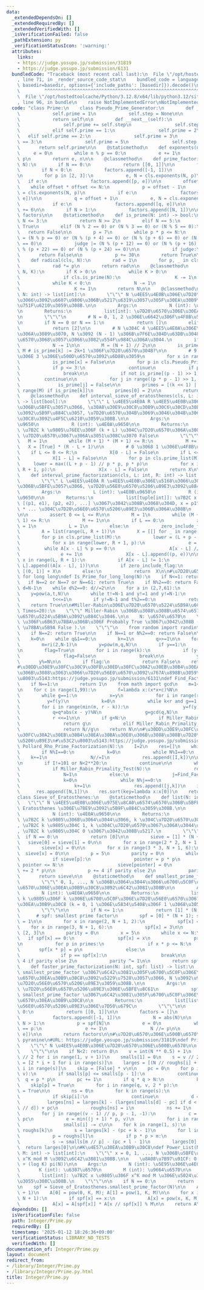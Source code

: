 ```yaml
---
data:
  _extendedDependsOn: []
  _extendedRequiredBy: []
  _extendedVerifiedWith: []
  _isVerificationFailed: false
  _pathExtension: py
  _verificationStatusIcon: ':warning:'
  attributes:
    links:
    - https://judge.yosupo.jp/submission/31819
    - https://judge.yosupo.jp/submission/6131
  bundledCode: "Traceback (most recent call last):\n  File \"/opt/hostedtoolcache/Python/3.12.8/x64/lib/python3.12/site-packages/onlinejudge_verify/documentation/build.py\"\
    , line 71, in _render_source_code_stat\n    bundled_code = language.bundle(stat.path,\
    \ basedir=basedir, options={'include_paths': [basedir]}).decode()\n          \
    \         ^^^^^^^^^^^^^^^^^^^^^^^^^^^^^^^^^^^^^^^^^^^^^^^^^^^^^^^^^^^^^^^^^^^^^^^^^^^^^^^^^\n\
    \  File \"/opt/hostedtoolcache/Python/3.12.8/x64/lib/python3.12/site-packages/onlinejudge_verify/languages/python.py\"\
    , line 96, in bundle\n    raise NotImplementedError\nNotImplementedError\n"
  code: "class Prime:\n    class Pseudo_Prime_Generator:\n        def __init__(self):\n\
    \            self.prime = 1\n            self.step = None\n\n        def __iter__(self):\n\
    \            return self\n\n        def __next__(self):\n            if self.step:\n\
    \                self.prime += self.step\n                self.step = 6 - self.step\n\
    \            elif self.prime == 1:\n                self.prime = 2\n         \
    \   elif self.prime == 2:\n                self.prime = 3\n            elif self.prime\
    \ == 3:\n                self.prime = 5\n                self.step = 2\n     \
    \       return self.prime\n\n    @staticmethod\n    def exponents(n, p):\n   \
    \     e = 0\n        while n % p == 0:\n            e += 1\n            n //=\
    \ p\n        return e, n\n\n    @classmethod\n    def prime_factorization(cls,\
    \ N):\n        if N == 0:\n            return [[0, 1]]\n\n        factors = []\n\
    \        if N < 0:\n            factors.append([-1, 1])\n            N = abs(N)\n\
    \n        for p in [2, 3]:\n            e, N = cls.exponents(N, p)\n         \
    \   if e:\n                factors.append([p, e])\n\n        offset = 6\n    \
    \    while offset * offset <= N:\n            p = offset - 1\n            e, N\
    \ = cls.exponents(N, p)\n            if e:\n                factors.append([p,\
    \ e])\n\n            q = offset + 1\n            e, N = cls.exponents(N, q)\n\
    \            if e:\n                factors.append([q, e])\n\n            offset\
    \ += 6\n\n        if N > 1:\n            factors.append([N, 1])\n\n        return\
    \ factors\n\n    @staticmethod\n    def is_prime(N: int) -> bool:\n        if\
    \ N <= 3:\n            return N >= 2\n        elif N == 5:\n            return\
    \ True\n        elif (N % 2 == 0) or (N % 3 == 0) or (N % 5 == 0):\n         \
    \   return False\n\n        p = 7\n        while p * p <= N:\n            judge\
    \ = (N % p == 0) or (N % (p + 4) == 0) or (N % (p + 6) == 0) or (N % (p + 10)\
    \ == 0)\n            judge |= (N % (p + 12) == 0) or (N % (p + 16) == 0) or (N\
    \ % (p + 22) == 0) or (N % (p + 24) == 0)\n\n            if judge:\n         \
    \       return False\n\n            p += 30\n        return True\n\n    @classmethod\n\
    \    def radical(cls, N):\n        rad = 1\n        for p, _ in cls.prime_factorization(N):\n\
    \            rad *= p\n        return rad\n\n    @classmethod\n    def next_prime(cls,\
    \ N, K):\n        if K > 0:\n            while K > 0:\n                N += 1\n\
    \                if cls.is_prime(N):\n                    K -= 1\n        else:\n\
    \            while K < 0:\n                N -= 1\n                if cls.is_prime(N):\n\
    \                    K += 1\n        return N\n\n    @classmethod\n    def prime_list(cls,\
    \ N: int) -> list[int]:\n        \"\"\" N \u4EE5\u4E0B\u306E\u7D20\u6570\u5168\
    \u3066\u3092\u6607\u9806\u306B\u5217\u6319\u3057\u305F\u30EA\u30B9\u30C8\u3092\
    \u751F\u6210\u3059\u308B.\n\n        Args:\n            N (int): \u4E0A\u9650\n\
    \n        Returns:\n            list[int]: \u7D20\u6570\u306E\u30EA\u30B9\u30C8\
    \n        \"\"\"\n        # N = 0, 1, 2 \u306E\u6642\u306F\u4F8B\u5916\u51E6\u7406\
    \n        if N == 0 or N == 1:\n            return []\n        elif N == 2:\n\
    \            return [2]\n\n        # N \u304C 4 \u4EE5\u4E0A\u306E\u5076\u6570\
    \u306A\u3089\u3070, N \u3092 (N - 1) \u306B\u7F6E\u304D\u63DB\u3048, N \u3092\u5947\
    \u6570\u3068\u3057\u3066\u3082\u554F\u984C\u306A\u3044.\n        if N % 2 == 0:\n\
    \            N -= 1\n\n        M = (N + 1) // 2\n\n        is_prime = [True] *\
    \ M # is_prime[k] := 2k+1 \u306F\u7D20\u6570\u304B?\n\n        # 9 \u4EE5\u4E0A\
    \u306E 3 \u306E\u500D\u6570\u3092\u6D88\u3059\n        for x in range(4, M, 3):\n\
    \            is_prime[x] = False\n\n        for p in cls.Pseudo_Prime_Generator():\n\
    \            if p <= 3:\n                continue\n            if p * p > N:\n\
    \                break\n\n            if not is_prime[(p - 1) >> 1]:\n       \
    \         continue\n\n            for j in range((p * p - 1) >> 1, M, p):\n  \
    \              is_prime[j] = False\n\n        primes = [(k << 1) | 1 for k in\
    \ range(M) if is_prime[k]]\n        primes[0] = 2\n\n        return primes\n\n\
    \    @classmethod\n    def interval_sieve_of_eratosthenes(cls, L: int, R: int)\
    \ -> list[bool]:\n        \"\"\" L \u4EE5\u4E0A R \u4EE5\u4E0B\u306E\u6574\u6570\
    \u306B\u5BFE\u3057\u3066, \u30A8\u30E9\u30C8\u30B9\u30C6\u30CD\u30B9\u306E\u7BE9\
    \u3092\u5B9F\u884C\u3057, \u7D20\u6570\u304B\u3069\u3046\u304B\u306E\u30EA\u30B9\
    \u30C8\u3092\u4F5C\u6210\u3059\u308B.\n\n        Args:\n            L (int): \u4E0B\
    \u9650\n            R (int): \u4E0A\u9650\n\n        Returns:\n            list[bool]:\
    \ \u7B2C k \u9805\u76EE\u306F (k + L) \u304C\u7D20\u6570\u306A\u3089\u3070 True,\
    \ \u7D20\u6570\u3067\u306A\u3051\u308C\u3070 False\n        \"\"\"\n\n\n     \
    \   M = 1\n        while (M + 1) * (M + 1) <= R:\n            M += 1\n\n     \
    \   X = [True] * (R - L + 1)\n\n        # 0 \u3068 1 \u306E\u4F8B\u5916\n    \
    \    if L <= 0 <= R:\n            X[0 - L] = False\n        if L <= 1 <= R:\n\
    \            X[1 - L] = False\n\n        for p in cls.prime_list(M):\n       \
    \     lower = max((L + p - 1) // p * p, p * p)\n            for x in range(lower,\
    \ R + 1, p):\n                X[x - L] = False\n        return X\n\n    @classmethod\n\
    \    def interval_prime_factorization(cls, L: int, R: int) -> list[tuple[int]]:\n\
    \        \"\"\" L \u4EE5\u4E0A R \u4EE5\u4E0B\u306E\u5168\u3066\u306E\u6574\u6570\
    \u306B\u5BFE\u3057\u3066, \u7D20\u56E0\u6570\u5206\u89E3\u3092\u884C\u3046.\n\n\
    \        Args:\n            L (int): \u4E0B\u9650\n            R (int): \u4E0A\
    \u9650\n\n        Returns:\n            list[tuple[int]]: \u7B2C x \u9805\u304C\
    \ [(p1, e1), (p2, e2), ...] \u3067\u3042\u308B\u3068\u304D, x = p1^e1 * p2^e2\
    \ * ... \u304C\u7D20\u56E0\u6570\u5206\u89E3\u306B\u306A\u308B\n        \"\"\"\
    \n\n        assert 0 <= L <= R\n\n        M = 1\n        while (M + 1) * (M +\
    \ 1) <= R:\n            M += 1\n\n        if L == 0:\n            zero_include_flag\
    \ = 1\n            L = 1\n        else:\n            zero_include_flag = 0\n\n\
    \        A = list(range(L, R + 1))\n        X = [[] for _ in range(R-L+1)]\n\n\
    \        for p in cls.prime_list(M):\n            lower = (L + p - 1) // p * p\n\
    \            for x in range(lower, R + 1, p):\n                e = 0\n       \
    \         while A[x - L] % p == 0:\n                    A[x - L] //= p\n     \
    \               e += 1\n                X[x - L].append((p, e))\n\n        for\
    \ x in range(L, R + 1):\n            if A[x - L] != 1:\n                X[x -\
    \ L].append((A[x - L], 1))\n\n        if zero_include_flag:\n            return\
    \ [(0, 1)] + X\n        else:\n            return  X\n\n#\u7D20\u6570\u5224\u5B9A\
    \ for long long\ndef Is_Prime_for_long_long(N):\n    if N<=1: return False\n \
    \   if N==2 or N==7 or N==61: return True\n    if N%2==0: return False\n\n   \
    \ d=N-1\n    while d%2==0: d//=2\n\n    for a in (2,7,61):\n        t=d\n    \
    \    y=pow(a,t,N)\n        while t!=N-1 and y!=1 and y!=N-1:\n            y=(y*y)%N\n\
    \            t<<=1\n        if y!=N-1 and t%2==0:\n            return False\n\
    \    return True\n\n#Miller-Rabin\u306E\u7D20\u6570\u5224\u5B9A\u6CD5\ndef Miller_Rabin_Primality_Test(N,\
    \ Times=20):\n    \"\"\" Miller-Rabin \u306B\u3088\u308B\u6574\u6570 N \u306E\u7D20\
    \u6570\u5224\u5B9A\u3092\u884C\u3046.\n\n    N: \u6574\u6570\n    \u203B True\
    \ \u306F\u6B63\u78BA\u306B\u306F Probably True \u3067\u3042\u308B ( False \u306F\
    \ \u78BA\u5B9A False ).\n    \"\"\"\n    from random import randint as ri\n\n\
    \    if N==2: return True\n\n    if N==1 or N%2==0: return False\n\n    q=N-1\n\
    \    k=0\n    while q&1==0:\n        k+=1\n        q>>=1\n\n    for _ in range(Times):\n\
    \        m=ri(2,N-1)\n        y=pow(m,q,N)\n        if y==1:\n            continue\n\
    \n        flag=True\n        for i in range(k):\n            if (y+1)%N==0:\n\
    \                flag=False\n                break\n\n            y*=y\n     \
    \       y%=N\n\n        if flag:\n            return False\n    return True\n\n\
    #\u30DD\u30E9\u30FC\u30C9\u30FB\u30ED\u30FC\u30A2\u30EB\u30B4\u30EA\u30BA\u30E0\
    \u306B\u3088\u3063\u3066\u7D20\u56E0\u6570\u3092\u767A\u898B\u3059\u308B\n#\u53C2\
    \u8003\u5143:https://judge.yosupo.jp/submission/6131\ndef Find_Factor_Rho(N):\n\
    \    if N==1:\n        return 1\n    from math import gcd\n    m=1<<(N.bit_length()//8+1)\n\
    \n    for c in range(1,99):\n        f=lambda x:(x*x+c)%N\n        y,r,q,g=2,1,1,1\n\
    \        while g==1:\n            x=y\n            for i in range(r):\n      \
    \          y=f(y)\n            k=0\n            while k<r and g==1:\n        \
    \        for i in range(min(m, r - k)):\n                    y=f(y)\n        \
    \            q=q*abs(x - y)%N\n                g=gcd(q,N)\n                k+=m\n\
    \            r <<=1\n\n        if g<N:\n            if Miller_Rabin_Primality_Test(g):\n\
    \                return g\n            elif Miller_Rabin_Primality_Test(N//g):\n\
    \                return N//g\n    return N\n\n#\u30DD\u30E9\u30FC\u30C9\u30FB\u30ED\
    \u30FC\u30A2\u30EB\u30B4\u30EA\u30BA\u30E0\u306B\u3088\u308B\u7D20\u56E0\u6570\
    \u5206\u89E3\n#\u53C2\u8003\u5143:https://judge.yosupo.jp/submission/6131\ndef\
    \ Pollard_Rho_Prime_Factorization(N):\n    I=2\n    res=[]\n    while I*I<=N:\n\
    \        if N%I==0:\n            k=0\n            while N%I==0:\n            \
    \    k+=1\n                N//=I\n            res.append([I,k])\n\n        I+=1+(I%2)\n\
    \n        if I!=101 or N<2**20:\n            continue\n\n        while N>1:\n\
    \            if Miller_Rabin_Primality_Test(N):\n                res.append([N,1])\n\
    \                N=1\n            else:\n                j=Find_Factor_Rho(N)\n\
    \                k=0\n                while N%j==0:\n                    N//=j\n\
    \                    k+=1\n                res.append([j,k])\n    if N>1:\n  \
    \      res.append([N,1])\n    res.sort(key=lambda x:x[0])\n    return res\n\n\
    class Sieve_of_Eratosthenes:\n    @staticmethod\n    def list(N: int):\n     \
    \   \"\"\" N \u4EE5\u4E0B\u306E\u975E\u8CA0\u6574\u6570\u306B\u5BFE\u3059\u308B\
    \ Eratosthenes \u306E\u7BE9\u3092\u5B9F\u884C\u3059\u308B.\n\n        Args:\n\
    \            N (int): \u4E0A\u9650\n\n        Returns:\n            list[int]:\
    \ \u7B2C k \u9805\u306B\u3064\u3044\u3066, k \u304C\u7D20\u6570\u306A\u3089\u3070\
    , \u7B2C k \u9805\u304C 1, k \u304C\u7D20\u6570\u3067\u306A\u3044\u306A\u3089\u3070\
    , \u7B2C k \u9805\u304C 0 \u3067\u3042\u308B\u5217.\n        \"\"\"\n\n      \
    \  if N == 0:\n            return [0]\n\n        sieve = [1] * (N + 1)\n     \
    \   sieve[0] = sieve[1] = 0\n\n        for x in range(2 * 2, N + 1, 2):\n    \
    \        sieve[x] = 0\n\n        for x in range(3 * 3, N + 1, 6):\n          \
    \  sieve[x] = 0\n\n        p = 5\n        parity = 0\n        while p * p <= N:\n\
    \            if sieve[p]:\n                pointer = p * p\n                while\
    \ pointer <= N:\n                    sieve[pointer] = 0\n                    pointer\
    \ += 2 * p\n\n            p += 4 if parity else 2\n            parity ^= 1\n \
    \       return sieve\n\n    @staticmethod\n    def smallest_prime_factor(N: int):\n\
    \        \"\"\" 0, 1, ..., N \u306B\u3064\u3044\u3066\u6700\u5C0F\u306E\u7D20\u56E0\
    \u6570\u306E\u30EA\u30B9\u30C8\u3092\u6C42\u3081\u308B\n\n        Args:\n    \
    \        N (int): \u4E0A\u9650\n\n        Returns:\n            list[int]: \u7B2C\
    \ k \u9805\u306F k \u306E\u6700\u5C0F\u306E\u7D20\u56E0\u6570\u3067\u3042\u308B\
    \u30EA\u30B9\u30C8 (k = 0, 1 \u306E\u5834\u5408\u306F 1 \u3068\u3059\u308B)\n\
    \        \"\"\"\n\n        if N <= 1:\n            return [1] * (N + 1)\n\n  \
    \      # spf: smallest prime factor\n        spf = [0] * (N + 1); spf[0] = spf[1]\
    \ = 1\n\n        for x in range(2, N + 1, 2):\n            spf[x] = 2\n\n    \
    \    for x in range(3, N + 1, 6):\n            spf[x] = 3\n\n        primes =\
    \ [2, 3]\n        parity = 0\n        x = 5\n        while x <= N:\n         \
    \   if spf[x] == 0:\n                spf[x] = x\n                primes.append(x)\n\
    \n            for p in primes:\n                if x * p <= N:\n             \
    \       spf[x * p] = p\n                else:\n                    break\n\n \
    \               if p == spf[x]:\n                    break\n\n            x +=\
    \ 4 if parity else 2\n            parity ^= 1\n\n        return spf\n\n    @staticmethod\n\
    \    def faster_prime_factorization(N: int, spf: list) -> list:\n        \"\"\"\
    \ smallest_prime_factor \u3067\u6C42\u3081\u305F\u6700\u5C0F\u306E\u7D20\u56E0\
    \u6570\u30EA\u30B9\u30C8\u3092\u5229\u7528\u3057\u3066, N \u3092\u9AD8\u901F\u3067\
    \u7D20\u56E0\u6570\u5206\u89E3\u3059\u308B.\n\n        Args:\n            N (int):\
    \ \u7D20\u56E0\u6570\u5206\u89E3\u306E\u5BFE\u8C61\n            spf (list[int]):\
    \ smallest_prime_factor \u3067\u6C42\u3081\u305F\u6700\u5C0F\u306E\u7D20\u56E0\
    \u6570\u30EA\u30B9\u30C8\n\n        Returns:\n            list[list[int]]: \u7D20\
    \u56E0\u6570\u5206\u89E3\u306E\u7D50\u679C\n        \"\"\"\n\n        if N ==\
    \ 0:\n            return [[0, 1]]\n\n        factors = []\n        if N < 0:\n\
    \            factors.append([-1, 1])\n            N = abs(N)\n\n        while\
    \ N > 1:\n            p = spf[N]\n            e = 0\n            while spf[N]\
    \ == p:\n                e += 1\n                N //= p\n\n            factors.append([p,\
    \ e])\n\n        return factors\n\n#\u7D20\u6570\u306E\u500B\u6570\n#Thanks for\
    \ pyranine\n#URL: https://judge.yosupo.jp/submission/31819\ndef Prime_Pi(N):\n\
    \    \"\"\" N \u4EE5\u4E0B\u306E\u7D20\u6570\u306E\u500B\u6570\n\n    N: int\n\
    \    \"\"\"\n\n    if N<2: return 0\n    v = int(N ** 0.5) + 1\n    smalls = [i\
    \ // 2 for i in range(1, v + 1)]\n    smalls[1] = 0\n    s = v // 2\n    roughs\
    \ = [2 * i + 1 for i in range(s)]\n    larges = [(N // roughs[i] + 1) // 2 for\
    \ i in range(s)]\n    skip = [False] * v\n\n    pc = 0\n    for p in range(3,\
    \ v):\n        if smalls[p] <= smalls[p - 1]:\n            continue\n\n      \
    \  q = p * p\n        pc += 1\n        if q * q > N:\n            break\n    \
    \    skip[p] = True\n        for i in range(q, v, 2 * p):\n            skip[i]\
    \ = True\n\n        ns = 0\n        for k in range(s):\n            i = roughs[k]\n\
    \            if skip[i]:\n                continue\n            d = i * p\n  \
    \          larges[ns] = larges[k] - (larges[smalls[d] - pc] if d < v else smalls[N\
    \ // d]) + pc\n            roughs[ns] = i\n            ns += 1\n        s = ns\n\
    \        for j in range((v - 1) // p, p - 1, -1):\n            c = smalls[j] -\
    \ pc\n            e = min((j + 1) * p, v)\n            for i in range(j * p, e):\n\
    \                smalls[i] -= c\n\n    for k in range(1, s):\n        m = N //\
    \ roughs[k]\n        s = larges[k] - (pc + k - 1)\n        for l in range(1, k):\n\
    \            p = roughs[l]\n            if p * p > m:\n                break\n\
    \            s -= smalls[m // p] - (pc + l - 1)\n        larges[0] -= s\n\n  \
    \  return larges[0]\n\n#K\u4E57\u30EA\u30B9\u30C8\ndef Power_List(N: int, K: int,\
    \ M: int) -> list[int]:\n    \"\"\" x = 0, 1, ..., N \u306B\u5BFE\u3059\u308B\
    \ x^K mod M \u3092\u6C42\u3081\u308B.\n\n    \u8A08\u7B97\u91CF: O(N log log N\
    \ + (log K) pi(N))\n\n    Args:\n        N (int): \u5E95\u306E\u4E0A\u9650\n \
    \       K (int): \u6307\u6570\n        M (int): \u9664\u6570\n\n    Returns:\n\
    \        list[int]: \u7B2C x \u9805\u306F x^K mod M \u306E\u5024\u304C\u8A18\u9332\
    \u3055\u308C\u308B.\n    \"\"\"\n\n    if N == 0:\n        return [pow(0, K, M)]\n\
    \n    spf = Sieve_of_Eratosthenes.smallest_prime_factor(N)\n\n    A = [0] * (N\
    \ + 1)\n    A[0] = pow(0, K, M); A[1] = pow(1, K, M)\n\n    for x in range(2,\
    \ N + 1):\n        if spf[x] == x:\n            A[x] = pow(x, K, M)\n        else:\n\
    \            A[x] = A[spf[x]] * A[x // spf[x]] % M\n\n    return A\n"
  dependsOn: []
  isVerificationFile: false
  path: Integer/Prime.py
  requiredBy: []
  timestamp: '2025-01-12 18:26:36+09:00'
  verificationStatus: LIBRARY_NO_TESTS
  verifiedWith: []
documentation_of: Integer/Prime.py
layout: document
redirect_from:
- /library/Integer/Prime.py
- /library/Integer/Prime.py.html
title: Integer/Prime.py
---
```

